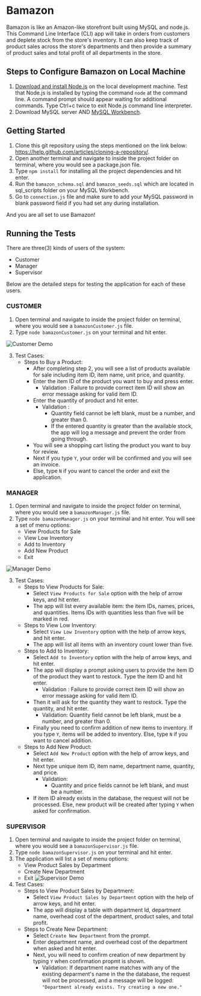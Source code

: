 # Bamazon
Bamazon is like an Amazon-like storefront built using MySQL and node.js. This Command Line Interface (CLI) app will take in orders from customers and deplete stock from the store's inventory. It can also keep track of product sales across the store's departments and then provide a summary of product sales and total profit of all departments in the store.


## Steps to Configure Bamazon on Local Machine
1. <a href="https://nodejs.org/en/">Download and install Node.js</a> on the local development machine. Test that Node.js is installed by typing the command `node` at the command line. A command prompt should appear waiting for additional commands. Type Ctrl+c twice to exit Node.js command line interpreter.
2. Download MySQL server AND <a href = "https://dev.mysql.com/doc/workbench/en/wb-installing-windows.html">MySQL Workbench</a>.

## Getting Started
1. Clone this git repository using the steps mentioned on the link below: https://help.github.com/articles/cloning-a-repository/.
2. Open another terminal and navigate to inside the project folder on terminal, where you would see a package.json file. 
3. Type `npm install` for installing all the project dependencies and hit enter. 
4. Run the `bamazon_schema.sql` and `bamazon_seeds.sql` which are located in sql_scripts folder on your MySQL Workbench. 
5. Go to `connection.js` file and make sure to add your MySQL password in blank password field if you had set any during installation.

And you are all set to use Bamazon!

## Running the Tests
There are three(3) kinds of users of the system:
* Customer  
* Manager
* Supervisor  

Below are the detailed steps for testing the application for each of these users.  
### <h3>CUSTOMER</h3>
1. Open terminal and navigate to inside the project folder on terminal, where you would see a `bamazonCustomer.js` file.
2. Type `node bamazonCustomer.js` on your terminal and hit enter. 

![Customer Demo](https://user-images.githubusercontent.com/30298841/41516495-06e7fad2-726a-11e8-80d3-3e26ed825569.gif)

3. Test Cases:
   * Steps to Buy a Product:
     * After completing step 2, you will see a list of products available for sale including item ID, item name, unit price, and quantity. 
     * Enter the item ID of the product you want to buy and press enter.
        * Validation : Failure to provide correct item ID will show an error message asking for valid item ID.
     * Enter the quantity of product and hit enter.
        * Validation : 
           * Quantity field cannot be left blank, must be a number, and greater than 0.
           * If the entered quantity is greater than the available stock, the app will log a message and prevent the order from going through.
     * You will see a shopping cart listing the product you want to buy for review.
     * Next if you type `Y`, your order will be confirmed and you will see an invoice.
     * Else, type `N` if you want to cancel the order and exit the application.






### <h3>MANAGER</h3>
1. Open terminal and navigate to inside the project folder on terminal, where you would see a `bamazonManager.js` file.
2. Type `node bamazonManager.js` on your terminal and hit enter. You will see a set of menu options:
    * View Products for Sale 
    * View Low Inventory 
    * Add to Inventory 
    * Add New Product
    * Exit

![Manager Demo](https://user-images.githubusercontent.com/30298841/41520847-81681336-7284-11e8-8e45-1c32f3ae26fe.gif)

3. Test Cases:
   * Steps to View Products for Sale:
     * Select `View Products for Sale` option with the help of arrow keys, and hit enter.
     * The app will list every available item: the item IDs, names, prices, and quantities. Items IDs with quantities less than five will be marked in red.
   * Steps to View Low Inventory:
     * Select `View Low Inventory` option with the help of arrow keys, and hit enter.
     * The app will list all items with an inventory count lower than five.
   * Steps to Add to Inventory:
     * Select `Add to Inventory` option with the help of arrow keys, and hit enter.
     * The app will display a prompt asking users to provide the item ID of the product they want to restock. Type the item ID and hit enter.
         * Validation : Failure to provide correct item ID will show an error message asking for valid item ID.
     * Then it will ask for the quantity they want to restock. Type the quantity, and hit enter.
          * Validation: Quantity field cannot be left blank, must be a number, and greater than 0.
     * Finally you need to confirm addition of new items to inventory. If you type `Y`, items will be added to inventory. Else, type `N` if you want to cancel addition.
   * Steps to Add New Product:
       * Select `Add New Product` option with the help of arrow keys, and hit enter.
       * Next type unique item ID, item name, department name, quantity, and price.
         * Validation: 
            * Quantity and price fields cannot be left blank, and must be a number.
       * If item ID already exists in the database, the request will not be processed. Else, new product will be created after typing `Y` when asked for confirmation.



### <h3>SUPERVISOR</h3>
1. Open terminal and navigate to inside the project folder on terminal, where you would see a `bamazonSupervisor.js` file.
2. Type `node bamazonSupervisor.js` on your terminal and hit enter. 
3. The application will list a set of menu options:
   * View Product Sales by Department
   * Create New Department
   * Exit
![Supervisor Demo](https://user-images.githubusercontent.com/30298841/41522085-7da55024-7289-11e8-9d8e-c56fe7c9a72c.gif)
3. Test Cases:
   * Steps to View Product Sales by Department:
     * Select `View Product Sales by Department` option with the help of arrow keys, and hit enter.
     * The app will display a table with department Id, department name, overhead cost of the department, product sales, and total profit.
   * Steps to Create New Department:
     * Select `Create New Department` from the prompt.
     * Enter department name, and overhead cost of the department when asked and hit enter.
     * Next, you will need to confirm creation of new department by typing `Y` when confirmation propmt is shown.
       * Validation: If department name matches with any of the existing deparment's name in the the database, the request will not be processed,    and a message will be logged: `"Department already exists. Try creating a new one."`